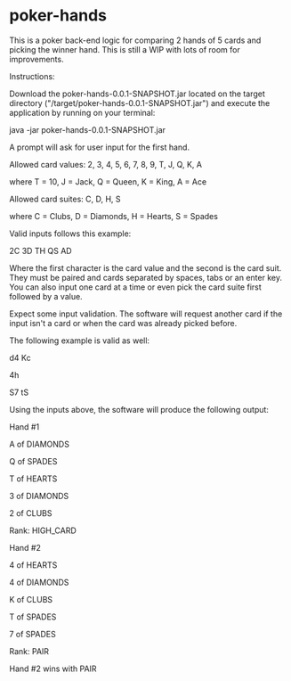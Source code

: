 # poker-hands
This is a poker back-end logic for comparing 2 hands of 5 cards and picking the winner hand. This is still a WIP with lots of room for improvements.


Instructions:

Download the poker-hands-0.0.1-SNAPSHOT.jar located on the target directory ("/target/poker-hands-0.0.1-SNAPSHOT.jar") and execute the application by running on your terminal:

java -jar poker-hands-0.0.1-SNAPSHOT.jar

A prompt will ask for user input for the first hand.


Allowed card values:
  2, 3, 4, 5, 6, 7, 8, 9, T, J, Q, K, A
  
  where T = 10, J = Jack, Q = Queen, K = King, A = Ace
  
Allowed card suites:
  C, D, H, S
  
  where C = Clubs, D = Diamonds, H = Hearts, S = Spades


Valid inputs follows this example:

2C 3D TH QS AD

Where the first character is the card value and the second is the card suit. They must be paired and cards separated by spaces, tabs or an enter key. You can also input one card at a time or even pick the card suite first followed by a value. 

Expect some input validation. The software will request another card if the input isn't a card or when the card was already picked before.

The following example is valid as well:

d4 Kc

4h

S7 tS

Using the inputs above, the software will produce the following output:

Hand #1

A of DIAMONDS

Q of SPADES

T of HEARTS

3 of DIAMONDS

2 of CLUBS

Rank: HIGH_CARD

Hand #2

4 of HEARTS

4 of DIAMONDS

K of CLUBS

T of SPADES

7 of SPADES

Rank: PAIR

Hand #2 wins with PAIR
